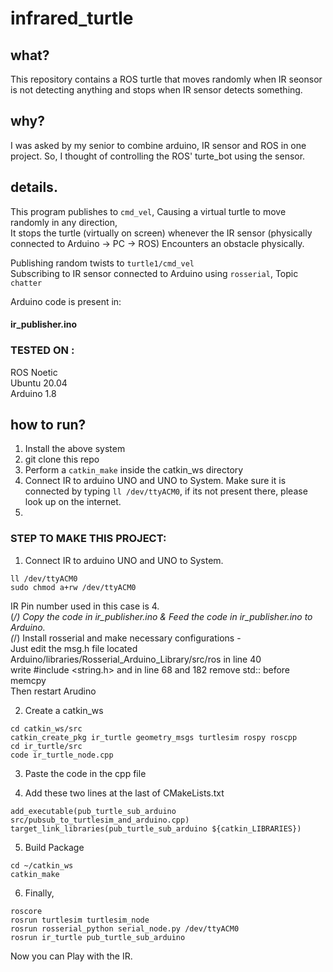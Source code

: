 # infrared_turtle

## what?
This repository contains a ROS turtle that moves randomly when IR seonsor is not detecting anything and stops when IR sensor detects something.  

## why?
I was asked by my senior to combine arduino, IR sensor and ROS in one project. So, I thought of controlling the ROS' turte_bot using the sensor.  

## details.  

This program publishes to `cmd_vel`, Causing a virtual turtle to move randomly in any direction,  
It stops the turtle (virtually on screen) whenever the IR sensor (physically connected to Arduino -> PC -> ROS) Encounters an obstacle physically.  

Publishing random twists to `turtle1/cmd_vel`  
Subscribing to IR sensor connected to Arduino using `rosserial`, Topic `chatter`  

Arduino code is present in:  
#### ir_publisher.ino  

### TESTED ON :  
ROS Noetic  
Ubuntu 20.04  
Arduino 1.8  

## how to run?  

1) Install the above system
2) git clone this repo
3) Perform a `catkin_make` inside the catkin_ws directory
4) Connect IR to arduino UNO and UNO to System. Make sure it is connected by typing `ll /dev/ttyACM0`, if its not present there, please look up on the internet.
5) 

### STEP TO MAKE THIS PROJECT:  

1) Connect IR to arduino UNO and UNO to System.  
```
ll /dev/ttyACM0  
sudo chmod a+rw /dev/ttyACM0  
```
IR Pin number used in this case is 4.  
(_/) Copy the code in ir_publisher.ino & Feed the code in ir_publisher.ino to Arduino.  
(_/) Install rosserial and make necessary configurations -  
     Just edit the msg.h file located Arduino/libraries/Rosserial_Arduino_Library/src/ros in line 40  
     write #include <string.h> and in line 68 and 182 remove std:: before memcpy  
     Then restart Arudino  


2) Create a catkin_ws  
```
cd catkin_ws/src  
catkin_create_pkg ir_turtle geometry_msgs turtlesim rospy roscpp  
cd ir_turtle/src  
code ir_turtle_node.cpp  
```
3) Paste the code in the cpp file  

4) Add these two lines at the last of CMakeLists.txt  

```
add_executable(pub_turtle_sub_arduino src/pubsub_to_turtlesim_and_arduino.cpp)  
target_link_libraries(pub_turtle_sub_arduino ${catkin_LIBRARIES})  
```

5) Build Package  
```
cd ~/catkin_ws  
catkin_make  
```

6) Finally,  
```
roscore  
rosrun turtlesim turtlesim_node  
rosrun rosserial_python serial_node.py /dev/ttyACM0  
rosrun ir_turtle pub_turtle_sub_arduino  
```

Now you can Play with the IR.  
